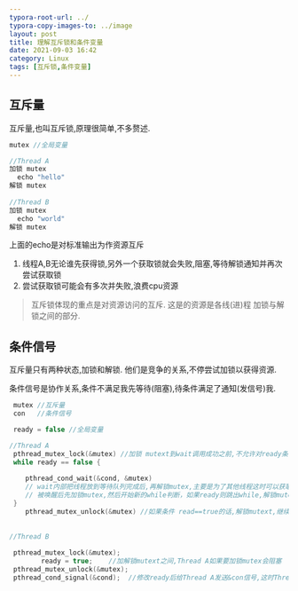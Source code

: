 ```yaml
---
typora-root-url: ../
typora-copy-images-to: ../image
layout: post
title: 理解互斥锁和条件变量
date: 2021-09-03 16:42
category: Linux
tags: [互斥锁,条件变量]
---
```




## 互斥量

互斥量,也叫互斥锁,原理很简单,不多赘述.

```c
mutex //全局变量

//Thread A
加锁 mutex
  echo "hello"  
解锁 mutex
  
//Thread B 
加锁 mutex
  echo "world"
解锁 mutex
```

上面的echo是对标准输出为作资源互斥

1. 线程A,B无论谁先获得锁,另外一个获取锁就会失败,阻塞,等待解锁通知并再次尝试获取锁
2. 尝试获取锁可能会有多次并失败,浪费cpu资源

> 互斥锁体现的重点是对资源访问的互斥.  这是的资源是各线(进)程 加锁与解锁之间的部分.



## 条件信号

互斥量只有两种状态,加锁和解锁. 他们是竞争的关系,不停尝试加锁以获得资源.

条件信号是协作关系,条件不满足我先等待(阻塞),待条件满足了通知(发信号)我.

```C
 mutex //互斥量
 con   //条件信号

 ready = false //全局变量

//Thread A
 pthread_mutex_lock(&mutex) //加锁 mutext到wait调用成功之前,不允许对ready条件进行修改。如果这里不加锁mutex的话，有可能在pthread_cond_wait调用未完成（没把当前线程成功放到等待队列）之前，别的线程改变了条件ready, 这个时候Thread A还没有成功进入到等待队列，所以无法被唤醒，也就错过此唤醒信号，Thread会继续阻塞，但此时条件却已经被改变。
 while ready == false {
   			
   	pthread_cond_wait(&cond, &mutex) 
    // wait内部把线程放到等待队列完成后,再解锁mutex,主要是为了其他线程这时可以获取mutex并得到修改条件变量 ready的机会,然后通过发送con信号来唤醒线程A
    // 被唤醒后先加锁mutex,然后开始新的while判断，如果ready则跳出while,解锁mutex,执行后面的操作。 如果not ready 则继续阻塞等待。
 }
	pthread_mutex_unlock(&mutex) //如果条件 read==true的话,解锁mutext,继续执行条件满足后的操作
  
  
//Thread B
    
 pthread_mutex_lock(&mutex);
		ready = true;    //加解锁mutext之间,Thread A如果要加锁mutex会阻塞
 pthread_mutex_unlock(&mutex);
 pthread_cond_signal(&cond);  //修改ready后给Thread A发送&con信号,这时Thread A 已经被其他信号唤醒且刚好获取锁,那么 while不会运行(不会阻塞),然后解锁mutex 继续运行符合条件后的操作, 如果Thread A还在阻塞,信号con将其唤醒,然后执行后面的操作.
```




